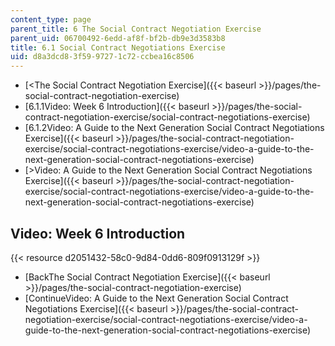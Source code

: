```yaml
---
content_type: page
parent_title: 6 The Social Contract Negotiation Exercise
parent_uid: 06700492-6edd-af8f-bf2b-db9e3d3583b8
title: 6.1 Social Contract Negotiations Exercise
uid: d8a3dcd8-3f59-9727-1c72-ccbea16c8506
---
```


*   [\<The Social Contract Negotiation Exercise]({{< baseurl >}}/pages/the-social-contract-negotiation-exercise)
*   [6.1.1Video: Week 6 Introduction]({{< baseurl >}}/pages/the-social-contract-negotiation-exercise/social-contract-negotiations-exercise)
*   [6.1.2Video: A Guide to the Next Generation Social Contract Negotiations Exercise]({{< baseurl >}}/pages/the-social-contract-negotiation-exercise/social-contract-negotiations-exercise/video-a-guide-to-the-next-generation-social-contract-negotiations-exercise)
*   [\>Video: A Guide to the Next Generation Social Contract Negotiations Exercise]({{< baseurl >}}/pages/the-social-contract-negotiation-exercise/social-contract-negotiations-exercise/video-a-guide-to-the-next-generation-social-contract-negotiations-exercise)

Video: Week 6 Introduction
--------------------------

{{< resource d2051432-58c0-9d84-0dd6-809f0913129f >}}

*   [BackThe Social Contract Negotiation Exercise]({{< baseurl >}}/pages/the-social-contract-negotiation-exercise)
*   [ContinueVideo: A Guide to the Next Generation Social Contract Negotiations Exercise]({{< baseurl >}}/pages/the-social-contract-negotiation-exercise/social-contract-negotiations-exercise/video-a-guide-to-the-next-generation-social-contract-negotiations-exercise)